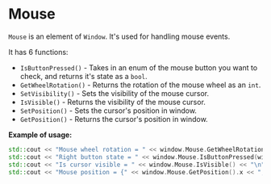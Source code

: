 # Mouse
`Mouse` is an element of `Window`.
It's used for handling mouse events.

It has 6 functions:
- `IsButtonPressed()` - Takes in an enum of the mouse button you want to check, and returns it's state as a `bool`.
- `GetWheelRotation()` - Returns the rotation of the mouse wheel as an `int`.
- `SetVisibility()` - Sets the visibility of the mouse cursor.
- `IsVisible()` - Returns the visibility of the mouse cursor.
- `SetPosition()` - Sets the cursor's position in window.
- `GetPosition()` - Returns the cursor's position in window.

__Example of usage:__
```cpp
std::cout << "Mouse wheel rotation = " << window.Mouse.GetWheelRotation() << "\n";
std::cout << "Right button state = " << window.Mouse.IsButtonPressed(window.Mouse.Right) << "\n";
std::cout << "Is cursor visible = " << window.Mouse.IsVisible() << "\n";
std::cout << "Mouse position = {" << window.Mouse.GetPosition().x << ", " << window.Mouse.GetPosition().y << "}\n"
```